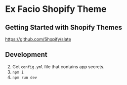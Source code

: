 # Ex Facio Shopify Theme

## Getting Started with Shopify Themes

https://github.com/Shopify/slate

## Development

2. Get `config.yml` file that contains app secrets.
3. `npm i`
4. `npm run dev`
